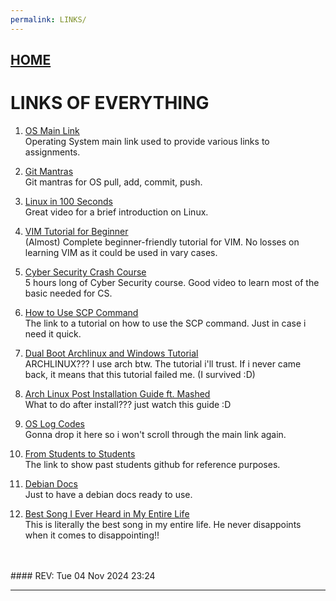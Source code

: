 ```yaml
---
permalink: LINKS/
---
```


## [HOME](../)

# LINKS OF EVERYTHING

1. [OS Main Link](https://os.vlsm.org/)<br>
Operating System main link used to provide various links to assignments.

2. [Git Mantras](https://osp4diss.vlsm.org/osp-119.html)<br>
Git mantras for OS pull, add, commit, push.

3. [Linux in 100 Seconds](https://www.youtube.com/watch?v=rrB13utjYV4)<br>
Great video for a brief introduction on Linux.

4. [VIM Tutorial for Beginner](https://youtu.be/RZ4p-saaQkc?si=972we6y3kfdnfEZ8)<br>
(Almost) Complete beginner-friendly tutorial for VIM. No losses on learning VIM as it could be used in vary cases.

5. [Cyber Security Crash Course](https://youtu.be/U_P23SqJaDc?si=5Nx6UN2lewViHRki)<br>
5 hours long of Cyber Security course. Good video to learn most of the basic needed for CS.

6. [How to Use SCP Command](https://linuxize.com/post/how-to-use-scp-command-to-securely-transfer-files/)<br>
The link to a tutorial on how to use the SCP command. Just in case i need it quick.

7. [Dual Boot Archlinux and Windows Tutorial](https://youtu.be/4dKzYmhcGEU?si=veodyHAgd2qezXIr)<br>
ARCHLINUX??? I use arch btw. The tutorial i'll trust. If i never came back, it means that this tutorial failed me. (I survived :D)

8. [Arch Linux Post Installation Guide ft. Mashed](https://youtu.be/YPrhIfm3VJs?si=xoyJAJEdriyt3hJ6)<br>
What to do after install??? just watch this guide :D

9. [OS Log Codes](https://osp4diss.vlsm.org/ETC/logCodes.txt)<br>
Gonna drop it here so i won't scroll through the main link again.

10. [From Students to Students](https://doit.vlsm.org/040.html)<br>
The link to show past students github for reference purposes.

11. [Debian Docs](https://www.debian.org/doc/)<br>
Just to have a debian docs ready to use.

12. [Best Song I Ever Heard in My Entire Life](https://youtu.be/At8v_Yc044Y?si=ZI_zM1b_SZ1BUdiY)<br>
This is literally the best song in my entire life. He never disappoints when it comes to disappointing!!

<br>
<br>
#### REV: Tue 04 Nov 2024 23:24
<hr>
